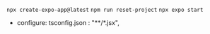 `npx create-expo-app@latest`
`npm run reset-project`
`npx expo start`
- configure: tsconfig.json : "**/*.jsx",
